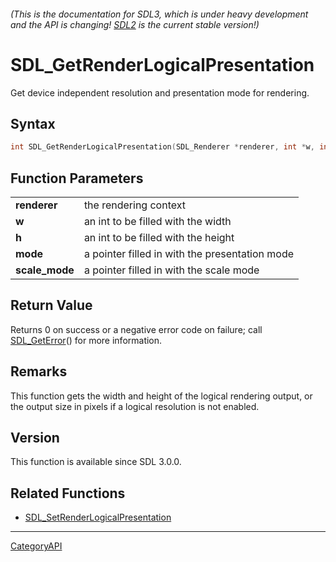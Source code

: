 ###### (This is the documentation for SDL3, which is under heavy development and the API is changing! [SDL2](https://wiki.libsdl.org/SDL2/) is the current stable version!)
# SDL_GetRenderLogicalPresentation

Get device independent resolution and presentation mode for rendering.

## Syntax

```c
int SDL_GetRenderLogicalPresentation(SDL_Renderer *renderer, int *w, int *h, SDL_RendererLogicalPresentation *mode, SDL_ScaleMode *scale_mode);

```

## Function Parameters

|                    |                                                |
| ------------------ | ---------------------------------------------- |
| **renderer**       | the rendering context                          |
| **w**              | an int to be filled with the width             |
| **h**              | an int to be filled with the height            |
| **mode**           | a pointer filled in with the presentation mode |
| **scale_mode**     | a pointer filled in with the scale mode        |

## Return Value

Returns 0 on success or a negative error code on failure; call
[SDL_GetError](SDL_GetError.md)() for more information.

## Remarks

This function gets the width and height of the logical rendering output, or
the output size in pixels if a logical resolution is not enabled.

## Version

This function is available since SDL 3.0.0.

## Related Functions

* [SDL_SetRenderLogicalPresentation](SDL_SetRenderLogicalPresentation.md)

----
[CategoryAPI](CategoryAPI.md)
